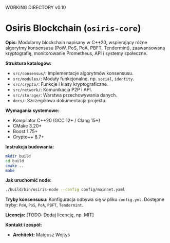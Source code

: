 WORKING DIRECTORY v0.10
# Osiris Blockchain (`osiris-core`)

**Opis:** Modularny blockchain napisany w C++20, wspierający różne algorytmy konsensusu (PoW, PoS, PoA, PBFT, Tendermint), zaawansowaną kryptografię, monitorowanie Prometheus, API i systemy społeczne.

**Struktura katalogów:**
*   `src/consensus/`: Implementacje algorytmów konsensusu.
*   `src/modules/`: Moduły funkcjonalne, np. `social`, `identity`.
*   `src/crypto/`: Funkcje i klasy kryptograficzne.
*   `src/network/`: Komunikacja P2P i API.
*   `src/storage/`: Warstwa przechowywania danych.
*   `docs/`: Szczegółowa dokumentacja projektu.

**Wymagania systemowe:**
*   Kompilator C++20 (GCC 12+ / Clang 15+)
*   CMake 3.20+
*   Boost 1.75+
*   Crypto++ 8.7+

**Instrukcja budowania:**
```bash
mkdir build
cd build
cmake ..
make
```

**Jak uruchomić node:**
```bash
./build/bin/osiris-node --config config/mainnet.yaml
```

**Tryby konsensusu:**
Konfiguracja odbywa się w pliku `config.yml`. Dostępne tryby: `PoW`, `PoS`, `PoA`, `PBFT`, `Tendermint`.

**Licencja:**
[TODO: Dodaj licencję, np. MIT]

**Kontakt i zespół:**
*   **Architekt:** Mateusz Wojtyś
